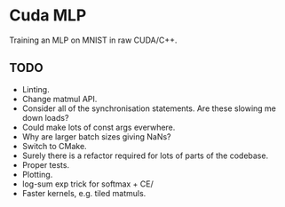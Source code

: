 # Cuda MLP
Training an MLP on MNIST in raw CUDA/C++.

## TODO

* Linting.
* Change matmul API.
* Consider all of the synchronisation statements. Are these slowing me down loads?
* Could make lots of const args everwhere.
* Why are larger batch sizes giving NaNs?
* Switch to CMake.
* Surely there is a refactor required for lots of parts of the codebase.
* Proper tests.
* Plotting.
* log-sum exp trick for softmax + CE/
* Faster kernels, e.g. tiled matmuls.
